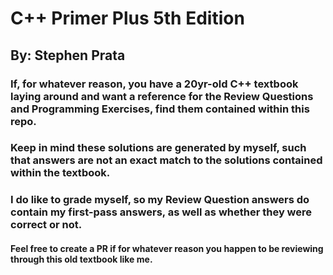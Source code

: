 <h1>C++ Primer Plus 5th Edition</h1>
<h2>By: Stephen Prata</h2>

<h3>If, for whatever reason, you have a 20yr-old C++ textbook laying around and want a reference for the Review Questions and Programming
Exercises, find them contained within this repo.</h3>

<h3>Keep in mind these solutions are generated by myself, such that answers are not an exact match to the solutions contained within the textbook.</h3>

<h3>I do like to grade myself, so my Review Question answers do contain my first-pass answers, as well as whether they were correct or not.</h3>


<h4>Feel free to create a PR if for whatever reason you happen to be reviewing through this old textbook like me.</h4>
